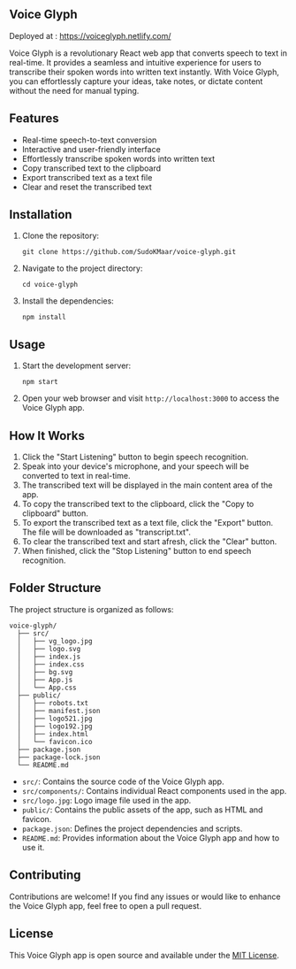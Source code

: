 ## Voice Glyph

Deployed at : https://voiceglyph.netlify.com/

Voice Glyph is a revolutionary React web app that converts speech to text in real-time. It provides a seamless and intuitive experience for users to transcribe their spoken words into written text instantly. With Voice Glyph, you can effortlessly capture your ideas, take notes, or dictate content without the need for manual typing.

## Features

- Real-time speech-to-text conversion
- Interactive and user-friendly interface
- Effortlessly transcribe spoken words into written text
- Copy transcribed text to the clipboard
- Export transcribed text as a text file
- Clear and reset the transcribed text

## Installation

1. Clone the repository:

   ```shell
   git clone https://github.com/SudoKMaar/voice-glyph.git
   ```

2. Navigate to the project directory:

   ```shell
   cd voice-glyph
   ```

3. Install the dependencies:

   ```shell
   npm install
   ```

## Usage

1. Start the development server:

   ```shell
   npm start
   ```

2. Open your web browser and visit `http://localhost:3000` to access the Voice Glyph app.

## How It Works

1. Click the "Start Listening" button to begin speech recognition.
2. Speak into your device's microphone, and your speech will be converted to text in real-time.
3. The transcribed text will be displayed in the main content area of the app.
4. To copy the transcribed text to the clipboard, click the "Copy to clipboard" button.
5. To export the transcribed text as a text file, click the "Export" button. The file will be downloaded as "transcript.txt".
6. To clear the transcribed text and start afresh, click the "Clear" button.
7. When finished, click the "Stop Listening" button to end speech recognition.

## Folder Structure

The project structure is organized as follows:

```
voice-glyph/
  ├── src/
  │   ├── vg_logo.jpg
  │   ├── logo.svg
  │   ├── index.js
  │   ├── index.css
  │   ├── bg.svg
  │   ├── App.js
  │   └── App.css
  ├── public/
  │   ├── robots.txt
  │   ├── manifest.json
  │   ├── logo521.jpg
  │   ├── logo192.jpg
  │   ├── index.html
  │   └── favicon.ico
  ├── package.json
  ├── package-lock.json
  └── README.md
```

- `src/`: Contains the source code of the Voice Glyph app.
- `src/components/`: Contains individual React components used in the app.
- `src/logo.jpg`: Logo image file used in the app.
- `public/`: Contains the public assets of the app, such as HTML and favicon.
- `package.json`: Defines the project dependencies and scripts.
- `README.md`: Provides information about the Voice Glyph app and how to use it.

## Contributing

Contributions are welcome! If you find any issues or would like to enhance the Voice Glyph app, feel free to open a pull request.

## License

This Voice Glyph app is open source and available under the [MIT License](LICENSE).
```